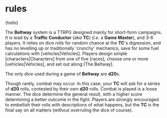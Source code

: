 # rules

{todo}

The **Beltway** system is a TTRPG designed mainly for short-form campaigns. It is lead by a **Traffic Conductor** (*aka* **TC**) (*i.e.* a **Game Master**), and 3-6 players. It relies on dice rolls for random chance at the **TC**'s digression, and has no levelling up or traditionally 'crunchy' mechanics, save for some fuel calculations with [vehicles|Vehicles]. Players design simple [characters|Characters] from one of five [races], choose one or more [vehicles|Vehicles], and set out along [The Beltway].

The only dice used during a game of **Beltway** are **d20**s.

Though rarely, combat may occur. In this case, your **TC** will ask for a series of **d20** rolls, contested by their own **d20** rolls. Combat is played is a loose manner. The dice determine the general result, with a higher score determining a better outcome in the fight. Players are strongly encouraged to embellish their rolls with descriptions of what happens, but the **TC** is the final say on all matters (without overruling the dice of course).